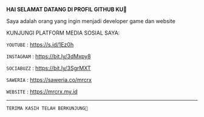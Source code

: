 **HAI SELAMAT DATANG DI PROFIL GITHUB KU👋**

Saya adalah orang yang ingin menjadi developer game dan website

KUNJUNGI PLATFORM MEDIA SOSIAL SAYA:

`YOUTUBE`   : https://s.id/1Ez0h

`INSTAGRAM` : https://bit.ly/3dMxpy8

`SOCIABUZZ` : https://bit.ly/3SgrMXT

`SAWERIA`   : https://saweria.co/mrcrx

`WEBSITE`   : https://mrcrx.my.id



______________________________________________________












    TERIMA KASIH TELAH BERKUNJUNG🥰
